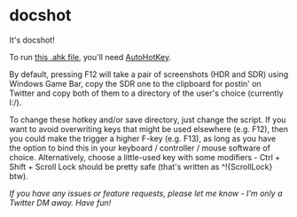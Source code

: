 # docshot

It's docshot!

To run [this .ahk file](https://raw.githubusercontent.com/silentdragoon/docshot/main/docshot.ahk), you'll need [AutoHotKey](https://autohotkey.com/download/).

By default, pressing F12 will take a pair of screenshots (HDR and SDR) using Windows Game Bar, copy the SDR one to the clipboard for postin' on Twitter and copy both of them to a directory of the user's choice (currently I:/). 

To change these hotkey and/or save directory, just change the script. If you want to avoid overwriting keys that might be used elsewhere (e.g. F12), then you could make the trigger a higher F-key (e.g. F13), as long as you have the option to bind this in your keyboard / controller / mouse software of choice. Alternatively, choose a little-used key with some modifiers - Ctrl + Shift + Scroll Lock should be pretty safe (that's written as ^!{ScrollLock} btw).

*If you have any issues or feature requests, please let me know - I'm only a Twitter DM away. Have fun!*
